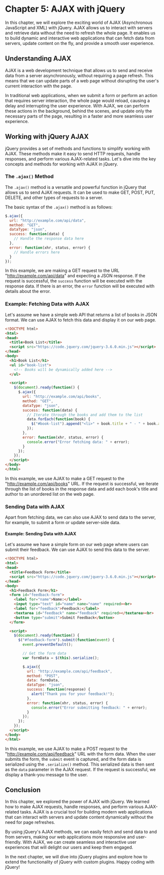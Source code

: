 # Chapter 5: AJAX with jQuery

In this chapter, we will explore the exciting world of AJAX (Asynchronous JavaScript and XML) with jQuery. AJAX allows us to interact with servers and retrieve data without the need to refresh the whole page. It enables us to build dynamic and interactive web applications that can fetch data from servers, update content on the fly, and provide a smooth user experience.

## Understanding AJAX

AJAX is a web development technique that allows us to send and receive data from a server asynchronously, without requiring a page refresh. This means that we can update parts of a web page without disrupting the user's current interaction with the page.

In traditional web applications, when we submit a form or perform an action that requires server interaction, the whole page would reload, causing a delay and interrupting the user experience. With AJAX, we can perform these actions in the background, behind the scenes, and update only the necessary parts of the page, resulting in a faster and more seamless user experience.

## Working with jQuery AJAX

jQuery provides a set of methods and functions to simplify working with AJAX. These methods make it easy to send HTTP requests, handle responses, and perform various AJAX-related tasks. Let's dive into the key concepts and methods for working with AJAX in jQuery.

### The `.ajax()` Method

The `.ajax()` method is a versatile and powerful function in jQuery that allows us to send AJAX requests. It can be used to make GET, POST, PUT, DELETE, and other types of requests to a server.

The basic syntax of the `.ajax()` method is as follows:

```javascript
$.ajax({
  url: "http://example.com/api/data",
  method: "GET",
  dataType: "json",
  success: function(data) {
    // Handle the response data here
  },
  error: function(xhr, status, error) {
    // Handle errors here
  }
});
```

In this example, we are making a GET request to the URL "http://example.com/api/data" and expecting a JSON response. If the request is successful, the `success` function will be executed with the response data. If there is an error, the `error` function will be executed with details about the error.

### Example: Fetching Data with AJAX

Let's assume we have a simple web API that returns a list of books in JSON format. We can use AJAX to fetch this data and display it on our web page.

```html
<!DOCTYPE html>
<html>
<head>
  <title>Book List</title>
  <script src="https://code.jquery.com/jquery-3.6.0.min.js"></script>
</head>
<body>
  <h1>Book List</h1>
  <ul id="book-list">
    <!-- Books will be dynamically added here -->
  </ul>

  <script>
    $(document).ready(function() {
      $.ajax({
        url: "http://example.com/api/books",
        method: "GET",
        dataType: "json",
        success: function(data) {
          // Iterate through the books and add them to the list
          data.forEach(function(book) {
            $("#book-list").append("<li>" + book.title + " - " + book.author + "</li>");
          });
        },
        error: function(xhr, status, error) {
          console.error("Error fetching data: " + error);
        }
      });
    });
  </script>
</body>
</html>
```

In this example, we use AJAX to make a GET request to the "http://example.com/api/books" URL. If the request is successful, we iterate through the list of books in the response data and add each book's title and author to an unordered list on the web page.

### Sending Data with AJAX

Apart from fetching data, we can also use AJAX to send data to the server, for example, to submit a form or update server-side data.

#### Example: Sending Data with AJAX

Let's assume we have a simple form on our web page where users can submit their feedback. We can use AJAX to send this data to the server.

```html
<!DOCTYPE html>
<html>
<head>
  <title>Feedback Form</title>
  <script src="https://code.jquery.com/jquery-3.6.0.min.js"></script>
</head>
<body>
  <h1>Feedback Form</h1>
  <form id="feedback-form">
    <label for="name">Name:</label>
    <input type="text" id="name" name="name" required><br>
    <label for="feedback">Feedback:</label>
    <textarea id="feedback" name="feedback" required></textarea><br>
    <button type="submit">Submit Feedback</button>
  </form>

  <script>
    $(document).ready(function() {
      $("#feedback-form").submit(function(event) {
        event.preventDefault();

        // Get the form data
        var formData = $(this).serialize();

        $.ajax({
          url: "http://example.com/api/feedback",
          method: "POST",
          data: formData,
          dataType: "json",
          success: function(response) {
            alert("Thank you for your feedback!");
          },
          error: function(xhr, status, error) {
            console.error("Error submitting feedback: " + error);
          }
        });
      });
    });
  </script>
</body>
</html>
```

In this example, we use AJAX to make a POST request to the "http://example.com/api/feedback" URL with the form data. When the user submits the form, the `submit` event is captured, and the form data is serialized using the `.serialize()` method. This serialized data is then sent as the `data` parameter in the AJAX request. If the request is successful, we display a thank-you message to the user.

## Conclusion

In this chapter, we explored the power of AJAX with jQuery. We learned how to make AJAX requests, handle responses, and perform various AJAX-related tasks. AJAX is a crucial tool for building modern web applications that can interact with servers and update content dynamically without the need for page refreshes.

By using jQuery's AJAX methods, we can easily fetch and send data to and from servers, making our web applications more responsive and user-friendly. With AJAX, we can create seamless and interactive user experiences that will delight our users and keep them engaged.

In the next chapter, we will dive into jQuery plugins and explore how to extend the functionality of jQuery with custom plugins. Happy coding with jQuery!